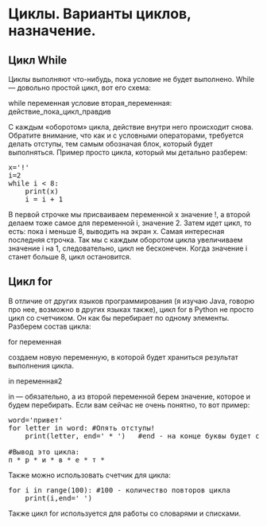 # Циклы. Варианты циклов, назначение.


## Цикл While


Циклы выполняют что-нибудь, пока условие не будет выполнено. While — довольно простой цикл, вот его схема:

while переменная условие вторая_переменная:
действие_пока_цикл_правдив

С каждым «оборотом» цикла, действие внутри него происходит снова. Обратите внимание, что как и с условными операторами, требуется делать отступы, тем самым обозначая блок, который будет выполняться. Пример просто цикла, который мы детально разберем:
<pre>x='!'
i=2
while i < 8:
    print(x)
    i = i + 1</pre>
В первой строчке мы присваиваем переменной x значение !, а второй делаем тоже самое для переменной i, значение 2. Затем идет цикл, то есть: пока i меньше 8, выводить на экран x. Самая интересная последняя строчка. Так мы с каждым оборотом цикла увеличиваем значение i на 1, следовательно, цикл не бесконечен. Когда значение i станет больше 8, цикл остановится. 

## Цикл for

В отличие от других языков программирования (я изучаю Java, говорю про нее, возможно в других языках также), цикл for в Python не просто цикл со счетчиком. Он как бы перебирает по одному элементы. Разберем состав цикла:

for переменная

создаем новую переменную, в которой будет храниться результат выполнения цикла.

in переменная2

in — обязательно, а из второй переменной берем значение, которое и будем перебирать. Если вам сейчас не очень понятно, то вот пример:
<pre>word='привет'
for letter in word: #Опять отступы!
    print(letter, end=' * ')   #end - на конце буквы будет ставится *

#Вывод это цикла:
п * р * и * в * е * т * </pre>

Также можно использовать счетчик для цикла:
<pre>for i in range(100): #100 - количество повторов цикла
    print(i,end=' ')</pre>

Также цикл for используется для работы со словарями и списками. 